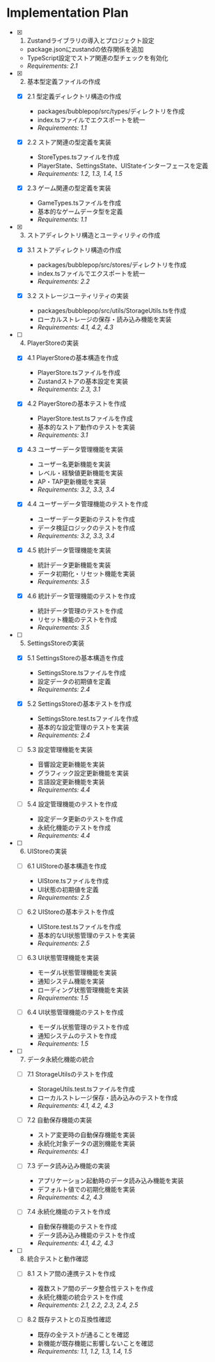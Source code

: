 # Implementation Plan

- [x] 1. Zustandライブラリの導入とプロジェクト設定
  - package.jsonにzustandの依存関係を追加
  - TypeScript設定でストア関連の型チェックを有効化
  - _Requirements: 2.1_

- [x] 2. 基本型定義ファイルの作成
  - [x] 2.1 型定義ディレクトリ構造の作成
    - packages/bubblepop/src/types/ディレクトリを作成
    - index.tsファイルでエクスポートを統一
    - _Requirements: 1.1_

  - [x] 2.2 ストア関連の型定義を実装
    - StoreTypes.tsファイルを作成
    - PlayerState、SettingsState、UIStateインターフェースを定義
    - _Requirements: 1.2, 1.3, 1.4, 1.5_

  - [x] 2.3 ゲーム関連の型定義を実装
    - GameTypes.tsファイルを作成
    - 基本的なゲームデータ型を定義
    - _Requirements: 1.1_

- [x] 3. ストアディレクトリ構造とユーティリティの作成
  - [x] 3.1 ストアディレクトリ構造の作成
    - packages/bubblepop/src/stores/ディレクトリを作成
    - index.tsファイルでエクスポートを統一
    - _Requirements: 2.2_

  - [x] 3.2 ストレージユーティリティの実装
    - packages/bubblepop/src/utils/StorageUtils.tsを作成
    - ローカルストレージの保存・読み込み機能を実装
    - _Requirements: 4.1, 4.2, 4.3_

- [ ] 4. PlayerStoreの実装
  - [x] 4.1 PlayerStoreの基本構造を作成
    - PlayerStore.tsファイルを作成
    - Zustandストアの基本設定を実装
    - _Requirements: 2.3, 3.1_

  - [x] 4.2 PlayerStoreの基本テストを作成
    - PlayerStore.test.tsファイルを作成
    - 基本的なストア動作のテストを実装
    - _Requirements: 3.1_

  - [x] 4.3 ユーザーデータ管理機能を実装
    - ユーザー名更新機能を実装
    - レベル・経験値更新機能を実装
    - AP・TAP更新機能を実装
    - _Requirements: 3.2, 3.3, 3.4_

  - [x] 4.4 ユーザーデータ管理機能のテストを作成
    - ユーザーデータ更新のテストを作成
    - データ検証ロジックのテストを作成
    - _Requirements: 3.2, 3.3, 3.4_

  - [x] 4.5 統計データ管理機能を実装
    - 統計データ更新機能を実装
    - データ初期化・リセット機能を実装
    - _Requirements: 3.5_

  - [x] 4.6 統計データ管理機能のテストを作成
    - 統計データ管理のテストを作成
    - リセット機能のテストを作成
    - _Requirements: 3.5_

- [ ] 5. SettingsStoreの実装
  - [x] 5.1 SettingsStoreの基本構造を作成
    - SettingsStore.tsファイルを作成
    - 設定データの初期値を定義
    - _Requirements: 2.4_

  - [x] 5.2 SettingsStoreの基本テストを作成
    - SettingsStore.test.tsファイルを作成
    - 基本的な設定管理のテストを実装
    - _Requirements: 2.4_

  - [ ] 5.3 設定管理機能を実装
    - 音響設定更新機能を実装
    - グラフィック設定更新機能を実装
    - 言語設定更新機能を実装
    - _Requirements: 4.4_

  - [ ] 5.4 設定管理機能のテストを作成
    - 設定データ更新のテストを作成
    - 永続化機能のテストを作成
    - _Requirements: 4.4_

- [ ] 6. UIStoreの実装
  - [ ] 6.1 UIStoreの基本構造を作成
    - UIStore.tsファイルを作成
    - UI状態の初期値を定義
    - _Requirements: 2.5_

  - [ ] 6.2 UIStoreの基本テストを作成
    - UIStore.test.tsファイルを作成
    - 基本的なUI状態管理のテストを実装
    - _Requirements: 2.5_

  - [ ] 6.3 UI状態管理機能を実装
    - モーダル状態管理機能を実装
    - 通知システム機能を実装
    - ローディング状態管理機能を実装
    - _Requirements: 1.5_

  - [ ] 6.4 UI状態管理機能のテストを作成
    - モーダル状態管理のテストを作成
    - 通知システムのテストを作成
    - _Requirements: 1.5_

- [ ] 7. データ永続化機能の統合
  - [ ] 7.1 StorageUtilsのテストを作成
    - StorageUtils.test.tsファイルを作成
    - ローカルストレージ保存・読み込みのテストを作成
    - _Requirements: 4.1, 4.2, 4.3_

  - [ ] 7.2 自動保存機能の実装
    - ストア変更時の自動保存機能を実装
    - 永続化対象データの選別機能を実装
    - _Requirements: 4.1_

  - [ ] 7.3 データ読み込み機能の実装
    - アプリケーション起動時のデータ読み込み機能を実装
    - デフォルト値での初期化機能を実装
    - _Requirements: 4.2, 4.3_

  - [ ] 7.4 永続化機能のテストを作成
    - 自動保存機能のテストを作成
    - データ読み込み機能のテストを作成
    - _Requirements: 4.1, 4.2, 4.3_

- [ ] 8. 統合テストと動作確認
  - [ ] 8.1 ストア間の連携テストを作成
    - 複数ストア間のデータ整合性テストを作成
    - 永続化機能の統合テストを作成
    - _Requirements: 2.1, 2.2, 2.3, 2.4, 2.5_

  - [ ] 8.2 既存テストとの互換性確認
    - 既存の全テストが通ることを確認
    - 新機能が既存機能に影響しないことを確認
    - _Requirements: 1.1, 1.2, 1.3, 1.4, 1.5_